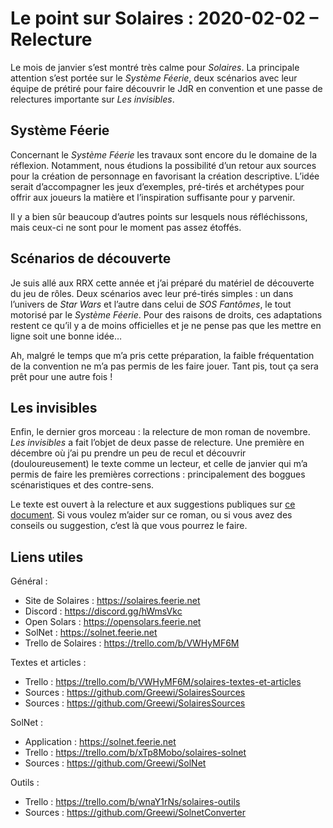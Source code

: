 # Le point sur Solaires : 2020-02-02 – Relecture

Le mois de janvier s’est montré très calme pour *Solaires*. La principale attention s’est portée sur le *Système Féerie*, deux scénarios avec leur équipe de prétiré pour faire découvrir le JdR en convention et une passe de relectures importante sur *Les invisibles*.

## Système Féerie

Concernant le *Système Féerie* les travaux sont encore du le domaine de la réflexion. Notamment, nous étudions la possibilité d’un retour aux sources pour la création de personnage en favorisant la création descriptive. L’idée serait d’accompagner les jeux d’exemples, pré-tirés et archétypes pour offrir aux joueurs la matière et l’inspiration suffisante pour y parvenir.

Il y a bien sûr beaucoup d’autres points sur lesquels nous réfléchissons, mais ceux-ci ne sont pour le moment pas assez étoffés.

## Scénarios de découverte

Je suis allé aux RRX cette année et j’ai préparé du matériel de découverte du jeu de rôles. Deux scénarios avec leur pré-tirés simples : un dans l’univers de *Star Wars* et l’autre dans celui de *SOS Fantômes*, le tout motorisé par le *Système Féerie*. Pour des raisons de droits, ces adaptations restent ce qu’il y a de moins officielles et je ne pense pas que les mettre en ligne soit une bonne idée…

Ah, malgré le temps que m’a pris cette préparation, la faible fréquentation de la convention ne m’a pas permis de les faire jouer. Tant pis, tout ça sera prêt pour une autre fois !

## Les invisibles

Enfin, le dernier gros morceau : la relecture de mon roman de novembre. *Les invisibles* a fait l’objet de deux passe de relecture. Une première en décembre où j’ai pu prendre un peu de recul et découvrir (douloureusement) le texte comme un lecteur, et celle de janvier qui m’a permis de faire les premières corrections : principalement des boggues scénaristiques et des contre-sens.

Le texte est ouvert à la relecture et aux suggestions publiques sur [ce document](https://docs.google.com/document/d/1hTV0YVJPS7PlzAzBC2uy_k3q2F_L6uepsDACauFrjkY/edit?usp=sharing). Si vous voulez m’aider sur ce roman, ou si vous avez des conseils ou suggestion, c’est là que vous pourrez le faire.

## Liens utiles

Général :
* Site de Solaires : https://solaires.feerie.net
* Discord : https://discord.gg/hWmsVkc
* Open Solars : https://opensolars.feerie.net
* SolNet : https://solnet.feerie.net
* Trello de Solaires : https://trello.com/b/VWHyMF6M

Textes et articles :
* Trello : https://trello.com/b/VWHyMF6M/solaires-textes-et-articles
* Sources : https://github.com/Greewi/SolairesSources
* Sources : https://github.com/Greewi/SolairesSources

SolNet :
* Application : https://solnet.feerie.net
* Trello : https://trello.com/b/xTp8Mobo/solaires-solnet
* Sources : https://github.com/Greewi/SolNet

Outils :
* Trello : https://trello.com/b/wnaY1rNs/solaires-outils
* Sources : https://github.com/Greewi/SolnetConverter